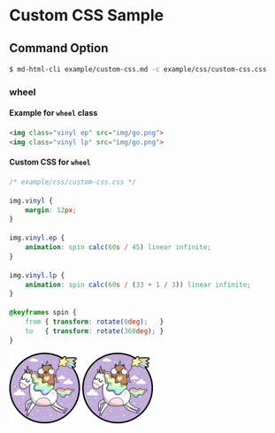 # Custom CSS Sample

## Command Option

```bash
$ md-html-cli example/custom-css.md -c example/css/custom-css.css
```

### wheel

#### Example for `wheel` class

```markdown
<img class="vinyl ep" src="img/go.png">
<img class="vinyl lp" src="img/go.png">
```

#### Custom CSS for `wheel`

```css
/* example/css/custom-css.css */

img.vinyl {
    margin: 12px;
}

img.vinyl.ep {
    animation: spin calc(60s / 45) linear infinite;
}

img.vinyl.lp {
    animation: spin calc(60s / (33 + 1 / 3)) linear infinite;
}

@keyframes spin {
    from { transform: rotate(0deg);   }
    to   { transform: rotate(360deg); }
}
```

<img class="vinyl ep" src="img/go.png">
<img class="vinyl lp" src="img/go.png">
<!-- dummy for avoid .markdown-body > :last-child { margin-bottom: 0 !important; } -->
<p/>
